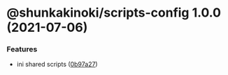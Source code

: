 # @shunkakinoki/scripts-config 1.0.0 (2021-07-06)

### Features

- ini shared scripts ([0b97a27](https://github.com/shunkakinoki/configurations/commit/0b97a270fa11b6c6d89562b9e872e1dde64d4d75))

